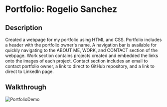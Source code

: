 # Portfolio: Rogelio Sanchez

## Description
Created a webpage for my portfolio using HTML and CSS. Portfolio includes a header with the portfolio owner's name. A navigation bar is available for quickly navigating to the ABOUT ME, WORK, and CONTACT section of the webpage. Work section contains projects created and embedded the links onto the images of each project. Contact section includes an email to contact portfolio owner, a link to direct to GitHub repository, and a link to direct to LinkedIn page.

## Walkthrough
![PortfolioDemo](assets/images/PortfolioDemo.gif)

